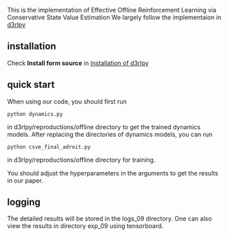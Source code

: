 This is the implementation of Effective Offline Reinforcement Learning via Conservative State Value Estimation
We largely follow the implementaion in [d3rlpy](https://github.com/takuseno/d3rlpy/commit/1ac85b9955408b5e3e9f67ec6592828d8021885b)

## installation
Check **Install form source** in [Installation of d3rlpy](https://d3rlpy.readthedocs.io/en/v1.1.1/installation.html)

## quick start
When using our code, you should first run
```
python dynamics.py
```
in d3rlpy/reproductions/offline directory to get the trained dynamics models.
After replacing the directories of dynamics models, you can run 
```
python csve_final_adroit.py 
```
in d3rlpy/reproductions/offline directory for training.

You should adjust the hyperparameters in the arguments to get the results in our paper.
## logging
The detailed results will be stored in the logs_09 directory. One can also view the results in directory exp_09 using tensorboard. 





